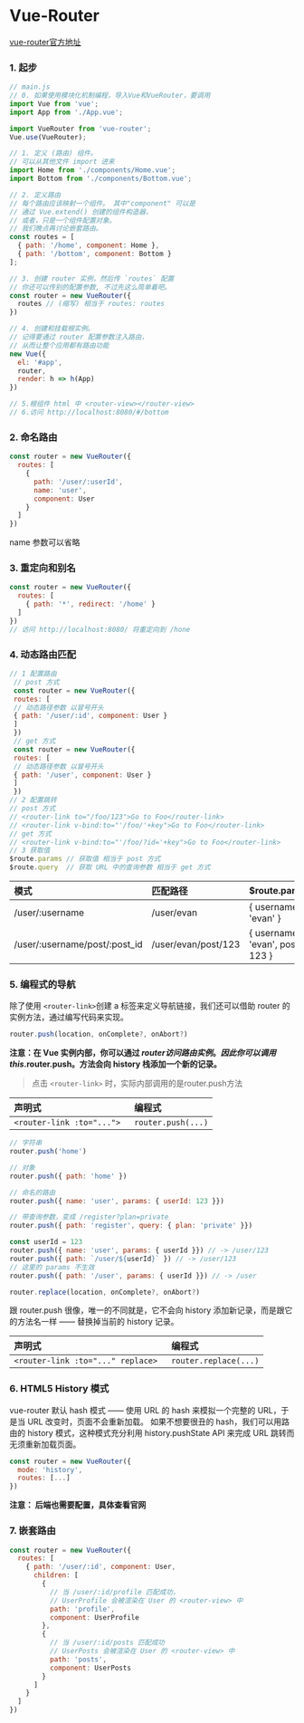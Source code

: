 # Vue-Router
  [vue-router官方地址](https://router.vuejs.org/zh/guide/#html)

### 1. 起步

  ```js
  // main.js
  // 0. 如果使用模块化机制编程，导入Vue和VueRouter，要调用
  import Vue from 'vue';
  import App from './App.vue';

  import VueRouter from 'vue-router';
  Vue.use(VueRouter);

  // 1. 定义 (路由) 组件。
  // 可以从其他文件 import 进来
  import Home from './components/Home.vue';
  import Bottom from './components/Bottom.vue';

  // 2. 定义路由
  // 每个路由应该映射一个组件。 其中"component" 可以是
  // 通过 Vue.extend() 创建的组件构造器，
  // 或者，只是一个组件配置对象。
  // 我们晚点再讨论嵌套路由。
  const routes = [
    { path: '/home', component: Home },
    { path: '/bottom', component: Bottom }
  ];

  // 3. 创建 router 实例，然后传 `routes` 配置
  // 你还可以传别的配置参数, 不过先这么简单着吧。
  const router = new VueRouter({
    routes // (缩写) 相当于 routes: routes
  })

  // 4. 创建和挂载根实例。
  // 记得要通过 router 配置参数注入路由，
  // 从而让整个应用都有路由功能
  new Vue({
    el: '#app',
    router,
    render: h => h(App)
  })

  // 5.根组件 html 中 <router-view></router-view>
  // 6.访问 http://localhost:8080/#/bottom
  ```
### 2. 命名路由
```js
const router = new VueRouter({
  routes: [
    {
      path: '/user/:userId',
      name: 'user',
      component: User
    }
  ]
})
```
name 参数可以省略
### 3. 重定向和别名

 ```js
 const router = new VueRouter({
   routes: [
     { path: '*', redirect: '/home' }
   ]
 })
 // 访问 http://localhost:8080/ 将重定向到 /hone
 ```
### 4. 动态路由匹配

 ```js
 // 1 配置路由
  // post 方式
  const router = new VueRouter({
  routes: [
  // 动态路径参数 以冒号开头
  { path: '/user/:id', component: User }
  ]
  })
  // get 方式
  const router = new VueRouter({
  routes: [
  // 动态路径参数 以冒号开头
  { path: '/user', component: User }
  ]
  })
 // 2 配置跳转
 // post 方式
 // <router-link to="/foo/123">Go to Foo</router-link>
 // <router-link v-bind:to="'/foo/'+key">Go to Foo</router-link>
 // get 方式
 // <router-link v-bind:to="'/foo/?id='+key">Go to Foo</router-link>
 // 3 获取值
 $route.params // 获取值 相当于 post 方式
 $route.query  // 获取 URL 中的查询参数 相当于 get 方式
 ```

| 模式 | 匹配路径 | $route.params |
| :--- | :--- | :--- |
| /user/:username | /user/evan | { username: 'evan' } |
| /user/:username/post/:post_id | /user/evan/post/123 | { username: 'evan', post_id: 123 } |

### 5. 编程式的导航
除了使用 `<router-link>`创建 a 标签来定义导航链接，我们还可以借助 router 的实例方法，通过编写代码来实现。
```js
router.push(location, onComplete?, onAbort?)
```
**注意：在 Vue 实例内部，你可以通过 $router 访问路由实例。因此你可以调用 this.$router.push。方法会向 history 栈添加一个新的记录。**

> 点击 `<router-link>` 时，实际内部调用的是router.push方法

| 声明式    | 编程式     |
| :------------- | :------------- |
| `<router-link :to="..."> `  | `router.push(...)`  |

```js
// 字符串
router.push('home')

// 对象
router.push({ path: 'home' })

// 命名的路由
router.push({ name: 'user', params: { userId: 123 }})

// 带查询参数，变成 /register?plan=private
router.push({ path: 'register', query: { plan: 'private' }})

const userId = 123
router.push({ name: 'user', params: { userId }}) // -> /user/123
router.push({ path: `/user/${userId}` }) // -> /user/123
// 这里的 params 不生效
router.push({ path: '/user', params: { userId }}) // -> /user
```
```js
router.replace(location, onComplete?, onAbort?)
```
跟 router.push 很像，唯一的不同就是，它不会向 history 添加新记录，而是跟它的方法名一样 —— 替换掉当前的 history 记录。

| 声明式    | 编程式     |
| :------------- | :------------- |
| `<router-link :to="..." replace> `  | `router.replace(...)`  |

### 6. HTML5 History 模式
vue-router 默认 hash 模式 —— 使用 URL 的 hash 来模拟一个完整的 URL，于是当 URL 改变时，页面不会重新加载。
如果不想要很丑的 hash，我们可以用路由的 history 模式，这种模式充分利用 history.pushState API 来完成 URL 跳转而无须重新加载页面。
```js
const router = new VueRouter({
  mode: 'history',
  routes: [...]
})
```
**注意： 后端也需要配置，具体查看官网**

### 7. 嵌套路由
```js
const router = new VueRouter({
  routes: [
    { path: '/user/:id', component: User,
      children: [
        {
          // 当 /user/:id/profile 匹配成功，
          // UserProfile 会被渲染在 User 的 <router-view> 中
          path: 'profile',
          component: UserProfile
        },
        {
          // 当 /user/:id/posts 匹配成功
          // UserPosts 会被渲染在 User 的 <router-view> 中
          path: 'posts',
          component: UserPosts
        }
      ]
    }
  ]
})
```
